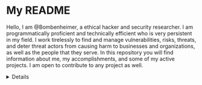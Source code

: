 # My README

Hello, I am @Bombenheimer, a ethical hacker and security researcher. I am programmatically proficient and technically efficient who is very persistent in my field. I work tirelessly to find and manage vulnerabilities, risks, threats, and deter threat actors from causing harm to businesses and organizations, as well as the people that they serve. In this repository you will find information about me, my accomplishments, and some of my active projects. I am open to contribute to any project as well.

<details>
Age: 18

  - Programming Languages: Python, C, Javascript, Rust, C++

  - Projects: <strong><a href="https://github.com/Bombenheimer/Aliencrypt">Aliencrypt</a></strong>
</details>
